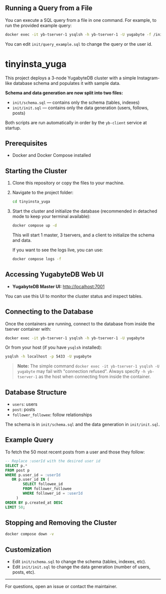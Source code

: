 ## Running a Query from a File

You can execute a SQL query from a file in one command. For example, to run the provided example query:

```sh
docker exec -it yb-tserver-1 ysqlsh -h yb-tserver-1 -U yugabyte -f /init/query_example.sql
```

You can edit `init/query_example.sql` to change the query or the user id.
# tinyinsta_yuga


This project deploys a 3-node YugabyteDB cluster with a simple Instagram-like database schema and populates it with sample data.

**Schema and data generation are now split into two files:**
- `init/schema.sql` — contains only the schema (tables, indexes)
- `init/init.sql` — contains only the data generation (users, follows, posts)

Both scripts are run automatically in order by the `yb-client` service at startup.

## Prerequisites
- Docker and Docker Compose installed

## Starting the Cluster

1. Clone this repository or copy the files to your machine.
2. Navigate to the project folder:
   ```sh
   cd tinyinsta_yuga
   ```
3. Start the cluster and initialize the database (recommended in detached mode to keep your terminal available):
   ```sh
   docker compose up -d
   ```
   This will start 1 master, 3 tservers, and a client to initialize the schema and data.

   If you want to see the logs live, you can use:
   ```sh
   docker compose logs -f
   ```

## Accessing YugabyteDB Web UI

- **YugabyteDB Master UI:** [http://localhost:7001](http://localhost:7001)

You can use this UI to monitor the cluster status and inspect tables.

## Connecting to the Database


Once the containers are running, connect to the database from inside the tserver container with:
```sh
docker exec -it yb-tserver-1 ysqlsh -h yb-tserver-1 -U yugabyte
```

Or from your host (if you have `ysqlsh` installed):
```sh
ysqlsh -h localhost -p 5433 -U yugabyte
```

> **Note:** The simple command `docker exec -it yb-tserver-1 ysqlsh -U yugabyte` may fail with "connection refused". Always specify `-h yb-tserver-1` as the host when connecting from inside the container.

## Database Structure

- `users`: users
- `post`: posts
- `follower_followee`: follow relationships

The schema is in `init/schema.sql` and the data generation in `init/init.sql`.

## Example Query

To fetch the 50 most recent posts from a user and those they follow:

```sql
-- Replace :userId with the desired user id
SELECT p.*
FROM post p
WHERE p.user_id = :userId
   OR p.user_id IN (
        SELECT followee_id
        FROM follower_followee
        WHERE follower_id = :userId
     )
ORDER BY p.created_at DESC
LIMIT 50;
```

## Stopping and Removing the Cluster

```sh
docker compose down -v
```


## Customization

- Edit `init/schema.sql` to change the schema (tables, indexes, etc).
- Edit `init/init.sql` to change the data generation (number of users, posts, etc).

---

For questions, open an issue or contact the maintainer.
